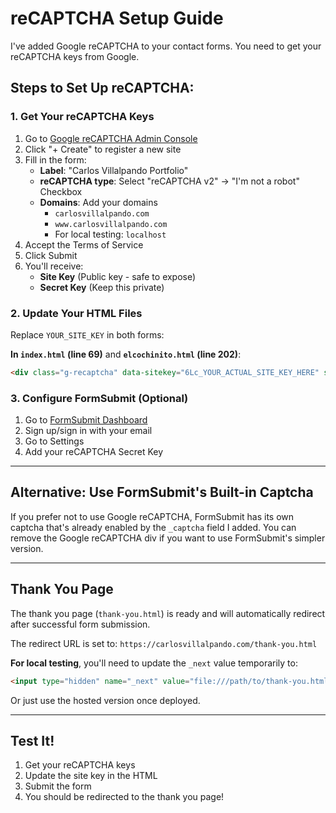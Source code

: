 # reCAPTCHA Setup Guide

I've added Google reCAPTCHA to your contact forms. You need to get your reCAPTCHA keys from Google.

## Steps to Set Up reCAPTCHA:

### 1. Get Your reCAPTCHA Keys

1. Go to [Google reCAPTCHA Admin Console](https://www.google.com/recaptcha/admin)
2. Click "+ Create" to register a new site
3. Fill in the form:
   - **Label**: "Carlos Villalpando Portfolio"
   - **reCAPTCHA type**: Select "reCAPTCHA v2" → "I'm not a robot" Checkbox
   - **Domains**: Add your domains
     - `carlosvillalpando.com`
     - `www.carlosvillalpando.com`
     - For local testing: `localhost`
4. Accept the Terms of Service
5. Click Submit
6. You'll receive:
   - **Site Key** (Public key - safe to expose)
   - **Secret Key** (Keep this private)

### 2. Update Your HTML Files

Replace `YOUR_SITE_KEY` in both forms:

**In `index.html` (line 69)** and **`elcochinito.html` (line 202)**:
```html
<div class="g-recaptcha" data-sitekey="6Lc_YOUR_ACTUAL_SITE_KEY_HERE" style="margin: 1rem 0;"></div>
```

### 3. Configure FormSubmit (Optional)

1. Go to [FormSubmit Dashboard](https://formsubmit.co/users/sign_in)
2. Sign up/sign in with your email
3. Go to Settings
4. Add your reCAPTCHA Secret Key

---

## Alternative: Use FormSubmit's Built-in Captcha

If you prefer not to use Google reCAPTCHA, FormSubmit has its own captcha that's already enabled by the `_captcha` field I added. You can remove the Google reCAPTCHA div if you want to use FormSubmit's simpler version.

---

## Thank You Page

The thank you page (`thank-you.html`) is ready and will automatically redirect after successful form submission.

The redirect URL is set to: `https://carlosvillalpando.com/thank-you.html`

**For local testing**, you'll need to update the `_next` value temporarily to:
```html
<input type="hidden" name="_next" value="file:///path/to/thank-you.html">
```
Or just use the hosted version once deployed.

---

## Test It!

1. Get your reCAPTCHA keys
2. Update the site key in the HTML
3. Submit the form
4. You should be redirected to the thank you page!

